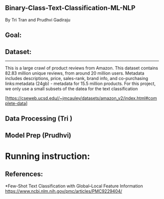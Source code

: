 ## Binary-Class-Text-Classification-ML-NLP
By Tri Tran and Prudhvi Gadiraju

## Goal:

## Dataset: 
***
This is a large crawl of product reviews from Amazon. This dataset contains 82.83 million unique reviews, from around 20 million users. Metadata includes descriptions, price, sales-rank, brand info, and co-purchasing links:metadata (24gb) - metadata for 15.5 million products. For this project, we only use a small subsets of the datea for the text classification 

[https://cseweb.ucsd.edu//~jmcauley/datasets/amazon_v2/index.html#complete-data]


## Data Processing (Tri )
## Model Prep (Prudhvi)

# Running instruction:


## References: 
*Few-Shot Text Classification with Global–Local Feature Information
https://www.ncbi.nlm.nih.gov/pmc/articles/PMC9229404/
